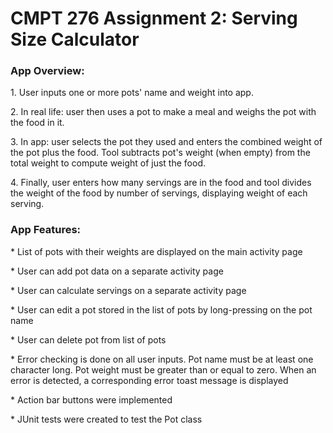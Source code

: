 # CMPT 276 Assignment 2: Serving Size Calculator

### App Overview:
<p> 1. User inputs one or more pots' name and weight into app. </p>
<p> 2. In real life: user then uses a pot to make a meal and weighs the pot with the food in it. </p>
<p> 3. In app: user selects the pot they used and enters the combined weight of the pot plus the food. Tool subtracts pot's weight (when empty) from the total weight to compute weight of just the food. </p>
<p> 4. Finally, user enters how many servings are in the food and tool divides the weight of the food by number of servings, displaying weight of each serving. </p>

### App Features:
<p> * List of pots with their weights are displayed on the main activity page </p>
<p> * User can add pot data on a separate activity page </p>
<p> * User can calculate servings on a separate activity page </p>
<p> * User can edit a pot stored in the list of pots by long-pressing on the pot name </p>
<p> * User can delete pot from list of pots </p>
<p> * Error checking is done on all user inputs. Pot name must be at least one character long. Pot weight must be greater than or equal to zero. When an error is detected, a corresponding error toast message is displayed </p>
<p> * Action bar buttons were implemented </p>
<p> * JUnit tests were created to test the Pot class </p>
